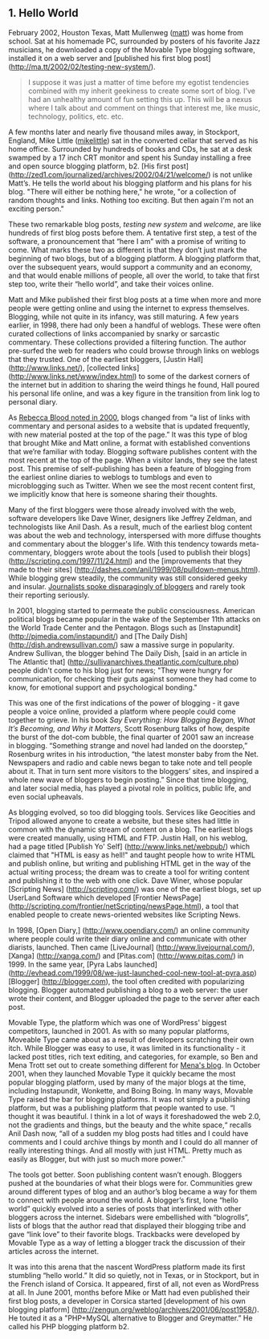 ## 1. Hello World

February 2002, Houston Texas, Matt Mullenweg ([matt](http://profiles.wordpress.org/matt)) was home from school. Sat at his homemade PC, surrounded by posters of his favorite Jazz musicians, he downloaded a copy of the Movable Type blogging software, installed it on a web server and [published his first blog post] (http://ma.tt/2002/02/testing-new-system/).

> I suppose it was just a matter of time before my egotist tendencies combined with my inherit geekiness to create some sort of blog. I’ve had an unhealthy amount of fun setting this up. This will be a nexus where I talk about and comment on things that interest me, like music, technology, politics, etc. etc.

A few months later and nearly five thousand miles away, in Stockport, England, Mike Little ([mikelittle](http://profiles.wordpress.org/mikelittle)) sat in the converted cellar that served as his home office. Surrounded by  hundreds of books and CDs, he sat at a desk swamped by a 17 inch CRT monitor and spent his Sunday installing a free and open source blogging platform, b2. [His first post] (http://zed1.com/journalized/archives/2002/04/21/welcome/) is not unlike Matt’s. He tells the world about his blogging platform and his plans for his blog. "There will either be nothing here," he wrote, "or a collection of random thoughts and links. Nothing too exciting. But then again I'm not an exciting person."

These two remarkable blog posts, _testing new system_ and _welcome_, are like hundreds of first blog posts before them. A tentative first step, a test of the software, a pronouncement that “here I am” with a promise of writing to come. What marks these two as different is that they don’t just mark the beginning of two blogs, but of a blogging platform. A blogging platform that, over the subsequent years, would support a community and an economy, and that would enable millions of people, all over the world, to take that first step too, write their “hello world”, and take their voices online.


Matt and Mike published their first blog posts at a time when more and more people were getting online and using the internet to express themselves. Blogging, while not quite in its infancy, was still maturing. A few years earlier, in 1998, there had only been a handful of weblogs. These were often curated collections of links accompanied by snarky or sarcastic commentary. These collections provided a filtering function. The author pre-surfed the web for readers who could browse through links on weblogs that they trusted. One of the earliest bloggers, [Justin Hall] (http://www.links.net/), [collected links] (http://www.links.net/www/index.html) to some of the darkest corners of the internet but in addition to sharing the weird things he found, Hall poured his personal life online, and was a key figure in the transition from link log to personal diary. 

As [Rebecca Blood noted in 2000](http://www.rebeccablood.net/essays/weblog_history.html), blogs changed from “a list of links with commentary and personal asides to a website that is updated frequently, with new material posted at the top of the page.” It was this type of blog that brought Mike and Matt online, a format with established conventions that we’re familiar with today. Blogging software publishes content with the most recent at the top of the page. When a visitor lands, they see the latest post. This premise of self-publishing has been a feature of blogging from the earliest online diaries to weblogs to tumblogs and even to microblogging such as Twitter. When we see the most recent content first, we implicitly know that here is someone sharing their thoughts.

Many of the first bloggers were those already involved with the web, software developers like Dave Winer, designers like Jeffrey Zeldman, and technologists like Anil Dash. As a result, much of the earliest blog content was about the web and technology, interspersed with more diffuse thoughts and commentary about the blogger's life. With this tendency towards meta-commentary, bloggers wrote about the tools [used to publish their blogs] (http://scripting.com/1997/11/24.html) and the [improvements that they made to their sites] (http://dashes.com/anil/1999/08/pulldown-menus.html). While blogging grew steadily, the community was still considered geeky and insular. [Journalists spoke disparagingly of bloggers](http://www.nytimes.com/2002/05/05/books/the-close-reader-at-large-in-the-blogosphere.html) and rarely took their reporting seriously.

In 2001, blogging started to permeate the public consciousness. American political blogs became popular in the wake of the September 11th attacks on the World Trade Center and the Pentagon. Blogs such as [Instapundit] (http://pjmedia.com/instapundit/) and [The Daily Dish] (http://dish.andrewsullivan.com/) saw a massive surge in popularity. Andrew Sullivan, the blogger behind The Daily Dish, [said in an article in The Atlantic that] (http://sullivanarchives.theatlantic.com/culture.php) people didn't come to his blog just for news; "They were hungry for communication, for checking their guts against someone they had come to know, for emotional support and psychological bonding."

This was one of the first indications of the power of blogging - it gave people a voice online, provided a platform where people could come together to grieve.  In his book _Say Everything: How Blogging Began, What It’s Becoming, and Why it Matters_, Scott Rosenburg talks of how, despite the burst of the dot-com bubble, the final quarter of 2001 saw an increase in blogging. “Something strange and novel had landed on the doorstep,” Rosenburg writes in his introduction, “the latest monster baby from the Net. Newspapers and radio and cable news began to take note and tell people about it. That in turn sent more visitors to the bloggers’ sites, and inspired a whole new wave of bloggers to begin posting.” Since that time blogging, and later social media, has played a pivotal role in politics, public life, and even social upheavals.


As blogging evolved, so too did blogging tools. Services like Geocities and Tripod allowed anyone to create a website, but these sites had little in common with the dynamic stream of content on a blog. The earliest blogs were created manually, using HTML and FTP. Justin Hall, on his weblog, had a page titled [Publish Yo' Self] (http://www.links.net/webpub/) which claimed that "HTML is easy as hell!" and taught people how to write HTML and publish online, but writing and publishing HTML get in the way of the actual writing process; the dream was to create a tool for writing content and publishing it to the web with one click. Dave Winer, whose popular [Scripting News] (http://scripting.com/) was one of the earliest blogs, set up UserLand Software which developed [Frontier NewsPage] (http://scripting.com/frontier/netScripting/newsPage.html), a tool that enabled people to create news-oriented websites like Scripting News.

In 1998, [Open Diary,] (http://www.opendiary.com/) an online community where people could write their diary online and communicate with other diarists, launched. Then came [LiveJournal] (http://www.livejournal.com/), [Xanga] (http://xanga.com/) and [Pitas.com] (http://www.pitas.com/) in 1999. In the same year, [Pyra Labs launched] (http://evhead.com/1999/08/we-just-launched-cool-new-tool-at-pyra.asp) [Blogger] (http://blogger.com), the tool often credited with popularizing blogging. Blogger automated publishing a blog to a web server: the user wrote their content, and Blogger uploaded the page to the server after each post.

Movable Type, the platform which was one of WordPress' biggest competitors, launched in 2001. As with so many popular platforms, Moveable Type came about as a result of developers scratching their own itch. While Blogger was easy to use, it was limited in its functionality - it lacked post titles, rich text editing, and categories, for example, so Ben and Mena Trott set out to create something different for [Mena's blog](http://www.dollarshort.org/). In October 2001, when they launched Movable Type it quickly became the most popular blogging platform, used by many of the major blogs at the time, including Instapundit, Wonkette, and Boing Boing. In many ways, Movable Type raised the bar for blogging platforms. It was not simply a publishing platform, but was a publishing platform that people wanted to use. “I thought it was beautiful. I think in a lot of ways it foreshadowed the web 2.0, not the gradients and things, but the beauty and the white space,“ recalls Anil Dash now, “all of a sudden my blog posts had titles and I could have comments and I could archive things by month and I could do all manner of really interesting things. And all mostly with just HTML. Pretty much as easily as Blogger, but with just so much more power."

The tools got better. Soon publishing content wasn’t enough. Bloggers pushed at the boundaries of what their blogs were for. Communities grew around different types of blog and an author’s blog became a way for them to connect with people around the world. A blogger’s first, lone “hello world” quickly evolved into a series of posts that interlinked with other bloggers across the internet. Sidebars were embellished with “blogrolls”, lists of blogs that the author read that displayed their blogging tribe and gave “link love” to their favorite blogs. Trackbacks were developed by Movable Type as a way of letting a blogger track the discussion of their articles across the internet. 

It was into this arena that the nascent WordPress platform made its first stumbling “hello world.” It did so quietly, not in Texas, or in Stockport, but in the French island of Corsica. It appeared, first of all, not even as WordPress at all. In June 2001, months before Mike or Matt had even published their first blog posts, a developer in Corsica started [development of his own blogging platform] (http://zengun.org/weblog/archives/2001/06/post1958/). He touted it as a "PHP+MySQL alternative to Blogger and Greymatter.” He called his PHP blogging platform b2.
